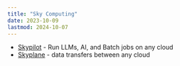 ```yaml
---
title: "Sky Computing"
date: 2023-10-09
lastmod: 2024-10-07
---
```

- [Skypilot](https://github.com/skypilot-org/skypilot) - Run LLMs, AI, and Batch jobs on any cloud
- [Skyplane](https://github.com/skyplane-project/skyplane) - data transfers between any cloud
